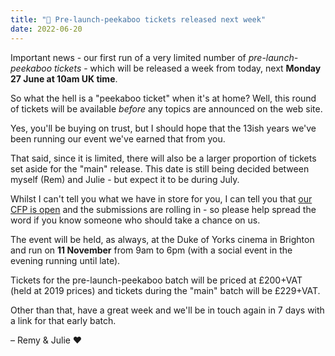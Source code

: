 ```yaml
---
title: "🙈 Pre-launch-peekaboo tickets released next week"
date: 2022-06-20
---
```


Important news - our first run of a very limited number of _pre-launch-peekaboo tickets_ - which will be released a week from today, next **Monday 27 June at 10am UK time**.

So what the hell is a "peekaboo ticket" when it's at home? Well, this round of tickets will be available *before* any topics are announced on the web site.

Yes, you'll be buying on trust, but I should hope that the 13ish years we've been running our event we've earned that from you.

That said, since it is limited, there will also be a larger proportion of tickets set aside for the "main" release. This date is still being decided between myself (Rem) and Julie - but expect it to be during July.

Whilst I can't tell you what we have in store for you, I can tell you that [our CFP is open](https://ffconf.org/cfp) and the submissions are rolling in - so please help spread the word if you know someone who should take a chance on us.

The event will be held, as always, at the Duke of Yorks cinema in Brighton and run on **11 November** from 9am to 6pm (with a social event in the evening running until late).

Tickets for the pre-launch-peekaboo batch will be priced at £200+VAT (held at 2019 prices) and tickets during the "main" batch will be £229+VAT.

Other than that, have a great week and we'll be in touch again in 7 days with a link for that early batch.

– Remy & Julie ♥️
